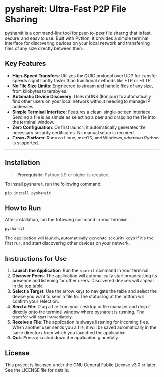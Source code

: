 # pyshareit: Ultra-Fast P2P File Sharing

pyshareit is a command-line tool for peer-to-peer file sharing that is fast, secure, and easy to use. Built with Python, it provides a simple terminal interface for discovering devices on your local network and transferring files of any size directly between them.

## Key Features

* **High-Speed Transfers**: Utilizes the QUIC protocol over UDP for transfer speeds significantly faster than traditional methods like FTP or HTTP.
* **No File Size Limits**: Engineered to stream and handle files of any size, from kilobytes to terabytes.
* **Automatic Device Discovery**: Uses mDNS (Bonjour) to automatically find other users on your local network without needing to manage IP addresses.
* **Simple Terminal Interface**: Features a clean, single-screen interface. Sending a file is as simple as selecting a peer and dragging the file into the terminal window.
* **Zero Configuration**: On first launch, it automatically generates the necessary security certificates. No manual setup is required.
* **Cross-Platform**: Runs on Linux, macOS, and Windows, wherever Python is supported.

---

## Installation

> **Prerequisite**: Python 3.9 or higher is required.

To install pyshareit, run the following command:

```bash
pip install pyshareit
```

## How to Run

After installation, run the following command in your terminal:

```bash
pyshareit
```

The application will launch, automatically generate security keys if it's the first run, and start discovering other devices on your network.

## Instructions for Use

1. **Launch the Application**: Run the `shareit` command in your terminal.
2. **Discover Peers**: The application will automatically start broadcasting its presence and listening for other users. Discovered devices will appear in the top table.
3. **Select a Target**: Use the arrow keys to navigate the table and select the device you want to send a file to. The status log at the bottom will confirm your selection.
4. **Send a File**: Drag a file from your desktop or file manager and drop it directly onto the terminal window where pyshareit is running. The transfer will start immediately.
5. **Receive a File**: The application is always listening for incoming files. When another user sends you a file, it will be saved automatically in the same directory from which you launched the application.
6. **Quit**: Press `q` to shut down the application gracefully.

## License

This project is licensed under the GNU General Public License v3.0 or later. See the LICENSE file for details.
